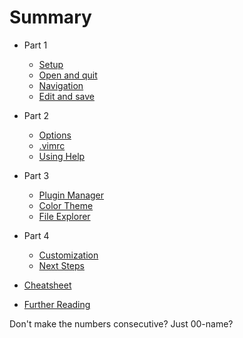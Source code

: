 # Summary

* Part 1
    * [Setup](00-setup.md)
    * [Open and quit](01-open-quit.md)
    * [Navigation](02-navigation.md)
    * [Edit and save](03-edit-save.md)

* Part 2
    * [Options](04-options.md)
    * [.vimrc](05-vimrc.md)
    * [Using Help](06-using-help.md)

* Part 3
    * [Plugin Manager](07-plugin-manager.md)
    * [Color Theme](08-color-theme.md)
    * [File Explorer](09-file-explorer.md)

* Part 4
    * [Customization](10-customization.md)
    * [Next Steps](99-next-steps.md)

* [Cheatsheet](cheatsheet.md)

* [Further Reading](further-reading.md)



Don't make the numbers consecutive? Just 00-name?


